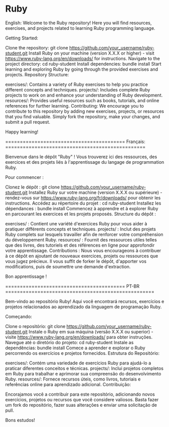 # Ruby
English:
Welcome to the Ruby repository! Here you will find resources, 
exercises, and projects related to learning Ruby programming language.

Getting Started:

Clone the repository: git clone https://github.com/your_username/ruby-student.git
Install Ruby on your machine (version X.X.X or higher) - visit https://www.ruby-lang.org/en/downloads/ 
for instructions.
Navigate to the project directory: cd ruby-student
Install dependencies: bundle install
Start learning and exploring Ruby by going through the provided exercises and projects.
Repository Structure:

exercises/: Contains a variety of Ruby exercises to help you practice different concepts and techniques.
projects/: Includes complete Ruby projects to work on and enhance your understanding of Ruby development.
resources/: Provides useful resources such as books, tutorials, and online references for further learning.
Contributing:
We encourage you to contribute to this repository by adding new exercises, projects, or resources that you find valuable.
Simply fork the repository, make your changes, and submit a pull request.

Happy learning!

========================================= Français: ================================================

Bienvenue dans le dépôt "Ruby" ! Vous trouverez ici des ressources, des exercices et des projets
liés à l'apprentissage du langage de programmation Ruby.

Pour commencer :

Clonez le dépôt : git clone https://github.com/your_username/ruby-student.git
Installez Ruby sur votre machine (version X.X.X ou supérieure) - rendez-vous sur https://www.ruby-lang.org/fr/downloads/ 
pour obtenir les instructions.
Accédez au répertoire du projet : cd ruby-student
Installez les dépendances : bundle install
Commencez à apprendre et à explorer Ruby en parcourant les exercices et les projets proposés.
Structure du dépôt :

exercises/ : Contient une variété d'exercices Ruby pour vous aider à pratiquer différents concepts et techniques.
projects/ : Inclut des projets Ruby complets sur lesquels travailler afin de renforcer votre compréhension du développement Ruby.
resources/ : Fournit des ressources utiles telles que des livres, 
des tutoriels et des références en ligne pour approfondir votre apprentissage.
Contributions :
Nous vous encourageons à contribuer à ce dépôt en ajoutant de nouveaux exercices, projets ou ressources que vous jugez précieux.
Il vous suffit de forker le dépôt, d'apporter vos modifications, puis de soumettre une demande d'extraction.

Bon apprentissage !

========================================= PT-BR ===================================================

Bem-vindo ao repositório Ruby! Aqui você encontrará recursos, 
exercícios e projetos relacionados ao aprendizado da linguagem de programação Ruby.

Começando:

Clone o repositório: git clone https://github.com/your_username/ruby-student.git
Instale o Ruby em sua máquina (versão X.X.X ou superior) - visite https://www.ruby-lang.org/en/downloads/ para obter instruções.
Navegue até o diretório do projeto: cd ruby-student
Instale as dependências: bundle install
Comece a aprender e explorar o Ruby percorrendo os exercícios e projetos fornecidos.
Estrutura do Repositório:

exercises/: Contém uma variedade de exercícios Ruby para ajudá-lo a praticar diferentes conceitos e técnicas.
projects/: Inclui projetos completos em Ruby para trabalhar e aprimorar sua compreensão do desenvolvimento Ruby.
resources/: Fornece recursos úteis, como livros, tutoriais e referências online para aprendizado adicional.
Contribuição:

Encorajamos você a contribuir para este repositório, adicionando novos exercícios, projetos ou recursos que você considere valiosos. 
Basta fazer um fork do repositório, fazer suas alterações e enviar uma solicitação de pull.

Bons estudos!
